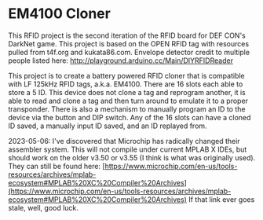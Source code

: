 EM4100 Cloner
=================

This RFID project is the second iteration of the RFID board for DEF CON's DarkNet game.  This project is based on the OPEN RFID tag with resources pulled from t4f.org and kukata86.com.  Envelope detector credit to multiple people listed here: http://playground.arduino.cc/Main/DIYRFIDReader

This project is to create a battery powered RFID cloner that is compatible with LF 125kHz RFID tags, a.k.a. EM4100.  There are 16 slots each able to store a 5 ID.  This device does not clone a tag and reprogram another, it is able to read and clone a tag and then turn around to emulate it to a proper transponder.  There is also a mechanism to manually program an ID to the device via the button and DIP switch.  Any of the 16 slots can have a cloned ID saved, a manually input ID saved, and an ID replayed from.

2023-05-06: I've discovered that Microchip has radically changed their assembler system. This will not compile under current MPLAB X IDEs, but should work on the older v3.50 or v3.55 (I think is what was originally used). They can still be found here: [https://www.microchip.com/en-us/tools-resources/archives/mplab-ecosystem#MPLAB%20XC%20Compiler%20Archives](https://www.microchip.com/en-us/tools-resources/archives/mplab-ecosystem#MPLAB%20XC%20Compiler%20Archives) If that link ever goes stale, well, good luck.
